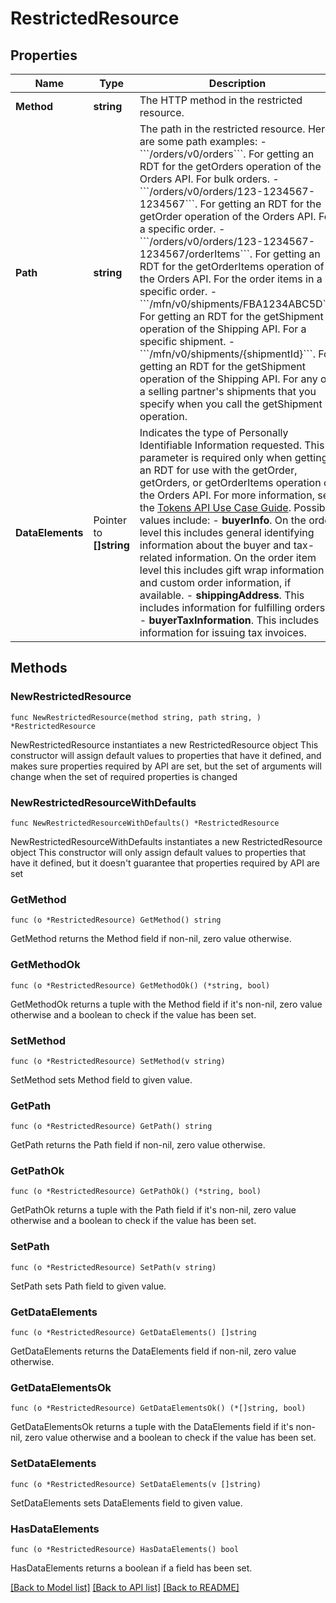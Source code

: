 # RestrictedResource

## Properties

Name | Type | Description | Notes
------------ | ------------- | ------------- | -------------
**Method** | **string** | The HTTP method in the restricted resource. | 
**Path** | **string** | The path in the restricted resource. Here are some path examples: - &#x60;&#x60;&#x60;/orders/v0/orders&#x60;&#x60;&#x60;. For getting an RDT for the getOrders operation of the Orders API. For bulk orders. - &#x60;&#x60;&#x60;/orders/v0/orders/123-1234567-1234567&#x60;&#x60;&#x60;. For getting an RDT for the getOrder operation of the Orders API. For a specific order. - &#x60;&#x60;&#x60;/orders/v0/orders/123-1234567-1234567/orderItems&#x60;&#x60;&#x60;. For getting an RDT for the getOrderItems operation of the Orders API. For the order items in a specific order. - &#x60;&#x60;&#x60;/mfn/v0/shipments/FBA1234ABC5D&#x60;&#x60;&#x60;. For getting an RDT for the getShipment operation of the Shipping API. For a specific shipment. - &#x60;&#x60;&#x60;/mfn/v0/shipments/{shipmentId}&#x60;&#x60;&#x60;. For getting an RDT for the getShipment operation of the Shipping API. For any of a selling partner&#39;s shipments that you specify when you call the getShipment operation. | 
**DataElements** | Pointer to **[]string** | Indicates the type of Personally Identifiable Information requested. This parameter is required only when getting an RDT for use with the getOrder, getOrders, or getOrderItems operation of the Orders API. For more information, see the [Tokens API Use Case Guide](doc:tokens-api-use-case-guide). Possible values include: - **buyerInfo**. On the order level this includes general identifying information about the buyer and tax-related information. On the order item level this includes gift wrap information and custom order information, if available. - **shippingAddress**. This includes information for fulfilling orders. - **buyerTaxInformation**. This includes information for issuing tax invoices. | [optional] 

## Methods

### NewRestrictedResource

`func NewRestrictedResource(method string, path string, ) *RestrictedResource`

NewRestrictedResource instantiates a new RestrictedResource object
This constructor will assign default values to properties that have it defined,
and makes sure properties required by API are set, but the set of arguments
will change when the set of required properties is changed

### NewRestrictedResourceWithDefaults

`func NewRestrictedResourceWithDefaults() *RestrictedResource`

NewRestrictedResourceWithDefaults instantiates a new RestrictedResource object
This constructor will only assign default values to properties that have it defined,
but it doesn't guarantee that properties required by API are set

### GetMethod

`func (o *RestrictedResource) GetMethod() string`

GetMethod returns the Method field if non-nil, zero value otherwise.

### GetMethodOk

`func (o *RestrictedResource) GetMethodOk() (*string, bool)`

GetMethodOk returns a tuple with the Method field if it's non-nil, zero value otherwise
and a boolean to check if the value has been set.

### SetMethod

`func (o *RestrictedResource) SetMethod(v string)`

SetMethod sets Method field to given value.


### GetPath

`func (o *RestrictedResource) GetPath() string`

GetPath returns the Path field if non-nil, zero value otherwise.

### GetPathOk

`func (o *RestrictedResource) GetPathOk() (*string, bool)`

GetPathOk returns a tuple with the Path field if it's non-nil, zero value otherwise
and a boolean to check if the value has been set.

### SetPath

`func (o *RestrictedResource) SetPath(v string)`

SetPath sets Path field to given value.


### GetDataElements

`func (o *RestrictedResource) GetDataElements() []string`

GetDataElements returns the DataElements field if non-nil, zero value otherwise.

### GetDataElementsOk

`func (o *RestrictedResource) GetDataElementsOk() (*[]string, bool)`

GetDataElementsOk returns a tuple with the DataElements field if it's non-nil, zero value otherwise
and a boolean to check if the value has been set.

### SetDataElements

`func (o *RestrictedResource) SetDataElements(v []string)`

SetDataElements sets DataElements field to given value.

### HasDataElements

`func (o *RestrictedResource) HasDataElements() bool`

HasDataElements returns a boolean if a field has been set.


[[Back to Model list]](../README.md#documentation-for-models) [[Back to API list]](../README.md#documentation-for-api-endpoints) [[Back to README]](../README.md)


